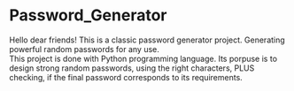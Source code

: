# Password_Generator
Hello dear friends!
This is a classic password generator project.
Generating powerful random passwords for any use.  
This project is done with Python programming language.
Its porpuse is to design strong random passwords,
using the right characters, PLUS checking,
if the final password corresponds to its requirements.
